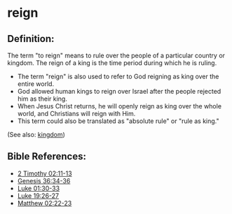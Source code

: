 # reign #

## Definition: ##

The term "to reign" means to rule over the people of a particular country or kingdom. The reign of a king is the time period during which he is ruling.

* The term "reign" is also used to refer to God reigning as king over the entire world.
* God allowed human kings to reign over Israel after the people rejected him as their king.
* When Jesus Christ returns, he will openly reign as king over the whole world, and Christians will reign with Him.
* This term could also be translated as "absolute rule" or "rule as king."

(See also: [kingdom](../other/kingdom.md))

## Bible References: ##

* [2 Timothy 02:11-13](en/tn/2ti/help/02/11)
* [Genesis 36:34-36](en/tn/gen/help/36/34)
* [Luke 01:30-33](en/tn/luk/help/01/30)
* [Luke 19:26-27](en/tn/luk/help/19/26)
* [Matthew 02:22-23](en/tn/mat/help/02/22)